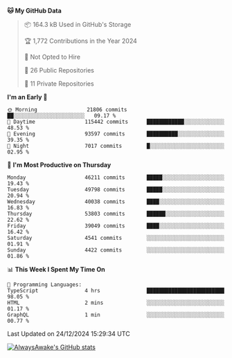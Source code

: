 <!--START_SECTION:waka-->
**🐱 My GitHub Data** 

> 📦 164.3 kB Used in GitHub's Storage 
 > 
> 🏆 1,772 Contributions in the Year 2024
 > 
> 🚫 Not Opted to Hire
 > 
> 📜 26 Public Repositories 
 > 
> 🔑 11 Private Repositories 
 > 
**I'm an Early 🐤** 

```text
🌞 Morning                21806 commits       ██░░░░░░░░░░░░░░░░░░░░░░░   09.17 % 
🌆 Daytime                115442 commits      ████████████░░░░░░░░░░░░░   48.53 % 
🌃 Evening                93597 commits       ██████████░░░░░░░░░░░░░░░   39.35 % 
🌙 Night                  7017 commits        █░░░░░░░░░░░░░░░░░░░░░░░░   02.95 % 
```
📅 **I'm Most Productive on Thursday** 

```text
Monday                   46211 commits       █████░░░░░░░░░░░░░░░░░░░░   19.43 % 
Tuesday                  49798 commits       █████░░░░░░░░░░░░░░░░░░░░   20.94 % 
Wednesday                40038 commits       ████░░░░░░░░░░░░░░░░░░░░░   16.83 % 
Thursday                 53803 commits       ██████░░░░░░░░░░░░░░░░░░░   22.62 % 
Friday                   39049 commits       ████░░░░░░░░░░░░░░░░░░░░░   16.42 % 
Saturday                 4541 commits        ░░░░░░░░░░░░░░░░░░░░░░░░░   01.91 % 
Sunday                   4422 commits        ░░░░░░░░░░░░░░░░░░░░░░░░░   01.86 % 
```


📊 **This Week I Spent My Time On** 

```text
💬 Programming Languages: 
TypeScript               4 hrs               █████████████████████████   98.05 % 
HTML                     2 mins              ░░░░░░░░░░░░░░░░░░░░░░░░░   01.17 % 
GraphQL                  1 min               ░░░░░░░░░░░░░░░░░░░░░░░░░   00.77 % 
```


 Last Updated on 24/12/2024 15:29:34 UTC
<!--END_SECTION:waka-->

[![AlwaysAwake's GitHub stats](https://github-readme-stats.vercel.app/api?username=AlwaysAwake&show_icons=true&theme=github_dark&count_private=true)](https://github.com/AlwaysAwake/AlwaysAwake)

